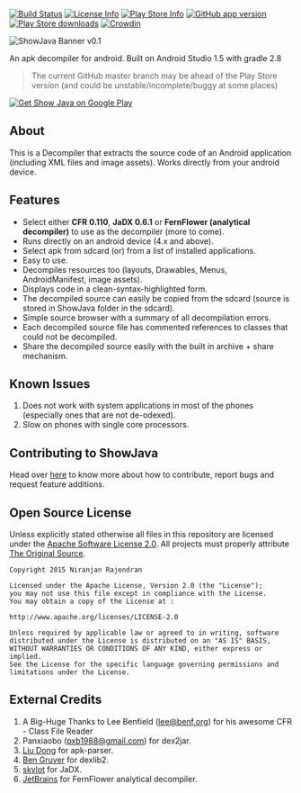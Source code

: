 [![Build Status](https://img.shields.io/travis/niranjan94/show-java.svg?style=flat-square)](https://travis-ci.org/niranjan94/show-java) [![License Info](https://img.shields.io/badge/license-Apache_License_2.0-blue.svg?style=flat-square)](https://github.com/niranjan94/show-java) [![Play Store Info](https://img.shields.io/badge/Play_Store-v2.1.0-36B0C1.svg?style=flat-square)](https://play.google.com/store/apps/details?id=com.njlabs.showjava) [![GitHub app version](https://img.shields.io/badge/GitHub-v2.1.0-yellow.svg?style=flat-square)](https://github.com/niranjan94/show-java) [![Play Store downloads](https://img.shields.io/badge/downloads-109k%20total-E04253.svg?style=flat-square)](https://play.google.com/store/apps/details?id=com.njlabs.showjava) [![Crowdin](https://d322cqt584bo4o.cloudfront.net/show-java/localized.svg)](https://crowdin.com/project/show-java)

![ShowJava Banner v0.1](https://raw.githubusercontent.com/niranjan94/show-java/master/banner.png?v1)

An apk decompiler for android. Built on Android Studio 1.5 with gradle 2.8

> The current GitHub master branch may be ahead of the Play Store version (and could be unstable/incomplete/buggy at some places)

[![Get Show Java on Google Play](https://developer.android.com/images/brand/en_generic_rgb_wo_45.png)](https://play.google.com/store/apps/details?id=com.njlabs.showjava "Get Show Java on Google Play")

## About ##
This is a Decompiler that extracts the source code of an Android application (including XML files and image assets). Works directly from your android device.

## Features ##

- Select either **CFR 0.110**, **JaDX 0.6.1** or **FernFlower (analytical decompiler)** to use as the decompiler (more to come).
- Runs directly on an android device (4.x and above).
- Select apk from sdcard (or) from a list of installed applications.
- Easy to use.
- Decompiles resources too (layouts, Drawables, Menus, AndroidManifest, image assets).
- Displays code in a clean-syntax-highlighted form.
- The decompiled source can easily be copied from the sdcard (source is stored in ShowJava folder in the sdcard).
- Simple source browser with a summary of all decompilation errors.
- Each decompiled source file has commented references to classes that could not be decompiled.
- Share the decompiled source easily with the built in archive + share mechanism.

## Known Issues ##
1. Does not work with system applications in most of the phones (especially ones that are not de-odexed).
2. Slow on phones with single core processors.

## Contributing to ShowJava ##

Head over [here](https://github.com/niranjan94/show-java/blob/master/CONTRIBUTING.md) to know more about how to contribute, report bugs and request feature additions.

## Open Source License ##

Unless explicitly stated otherwise all files in this repository are licensed under the [Apache Software License 2.0](http://www.apache.org/licenses/LICENSE-2.0.html). All projects must properly attribute [The Original Source](https://github.com/niranjan94/show-java).
    
    Copyright 2015 Niranjan Rajendran
    
    Licensed under the Apache License, Version 2.0 (the "License");
    you may not use this file except in compliance with the License.
    You may obtain a copy of the License at : 
    
    http://www.apache.org/licenses/LICENSE-2.0
    
    Unless required by applicable law or agreed to in writing, software
    distributed under the License is distributed on an "AS IS" BASIS,
    WITHOUT WARRANTIES OR CONDITIONS OF ANY KIND, either express or implied.
    See the License for the specific language governing permissions and
    limitations under the License.

## External Credits ##

1. A Big-Huge Thanks to Lee Benfield ([lee@benf.org](mailto:lee@benf.org)) for his awesome CFR - Class File Reader
2. Panxiaobo ([pxb1988@gmail.com](mailto:pxb1988@gmail.com)) for dex2jar.
3. [Liu Dong](https://github.com/xiaxiaocao) for apk-parser.
4. [Ben Gruver](https://github.com/JesusFreke/) for dexlib2.
5. [skylot](https://github.com/skylot) for JaDX.
6. [JetBrains](https://github.com/JetBrains) for FernFlower analytical decompiler.
